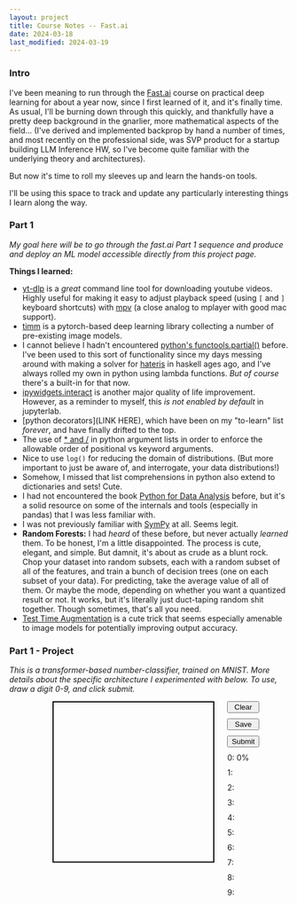 ```yaml
---
layout: project
title: Course Notes -- Fast.ai
date: 2024-03-18
last_modified: 2024-03-19
---
```


### Intro

I've been meaning to run through the [Fast.ai](https://course.fast.ai/) course on practical deep learning for about a year now, since I first learned of it, and it's finally time. As usual, I'll be burning down through this quickly, and thankfully have a pretty deep background in the gnarlier, more mathematical aspects of the field... (I've derived and implemented backprop by hand a number of times, and most recently on the professional side, was SVP product for a startup building LLM Inference HW, so I've become quite familiar with the underlying theory and architectures).

But now it's time to roll my sleeves up and learn the hands-on tools.<!--more-->

I'll be using this space to track and update any particularly interesting things I learn along the way.

### Part 1

*My goal here will be to go through the fast.ai Part 1 sequence and produce and deploy an ML model accessible directly from this project page.*

**Things I learned:**
- [yt-dlp](https://github.com/yt-dlp/yt-dlp) is a *great* command line tool for downloading youtube videos. Highly useful for making it easy to adjust playback speed (using `[` and `]` keyboard shortcuts) with [mpv](https://mpv.io/) (a close analog to mplayer with good mac support).
- [timm](https://timm.fast.ai/) is a pytorch-based deep learning library collecting a number of pre-existing image models.
- I cannot believe I hadn't encountered [python's functools.partial()](https://docs.python.org/3/library/functools.html#functools.partial) before. I've been used to this sort of functionality since my days messing around with making a solver for [hateris](https://qntm.org/files/hatetris/hatetris.html) in haskell ages ago, and I've always rolled my own in python using lambda functions. *But of course* there's a built-in for that now.
- [ipywidgets.interact](https://i]pywidgets.readthedocs.io/en/latest/examples/Using%20Interact.html) is another major quality of life improvement. However, as a reminder to myself, this *is not enabled by default* in jupyterlab.
- [python decorators](LINK HERE), which have been on my "to-learn" list *forever*, and have finally drifted to the top.
- The use of [* and /](https://realpython.com/python-asterisk-and-slash-special-parameters/) in python argument lists in order to enforce the allowable order of positional vs keyword arguments.
- Nice to use `log()` for reducing the domain of distributions. (But more important to just be aware of, and interrogate, your data distributions!)
- Somehow, I missed that list comprehensions in python also extend to dictionaries and sets! Cute.
- I had not encountered the book [Python for Data Analysis](https://wesmckinney.com/book/) before, but it's a solid resource on some of the internals and tools (especially in pandas) that I was less familiar with.
- I was not previously familiar with [SymPy](https://www.sympy.org/en/index.html) at all. Seems legit.
- **Random Forests:** I had *heard* of these before, but never actually *learned* them. To be honest, I'm a little disappointed. The process is cute, elegant, and simple. But damnit, it's about as crude as a blunt rock. Chop your dataset into random subsets, each with a random subset of all of the features, and train a bunch of decision trees (one on each subset of your data). For predicting, take the average value of all of them. Or maybe the mode, depending on whether you want a quantized result or not. It works, but it's literally just duct-taping random shit together. Though sometimes, that's all you need.
- [Test Time Augmentation](https://arxiv.org/pdf/2011.11156v1.pdf) is a cute trick that seems especially amenable to image models for potentially improving output accuracy.
 
### Part 1 - Project

*This is a transformer-based number-classifier, trained on MNIST. More details about the specific architecture I experimented with below. To use, draw a digit 0-9, and click submit.*

<div style="margin-left: 5%; display: flex; justify-content: center; align-items: start; gap: 5%;">
    <canvas id="userInput" style="display: flex; flex-direction: column; gap: 10px; border: 2px solid black; aspect-ratio: 1 / 1; width: 60%;"></canvas>
    <div style="display: flex; flex-direction: column; gap: 10px;">
        <button id="clearButton">Clear</button>
        <button id="saveButton">Save</button>
        <button id="submitButton">Submit</button>
        <div id="prob0">
            0: 0%
        </div>
        <div id="prob1">1: </div>
        <div id="prob2">2: </div>
        <div id="prob3">3: </div>
        <div id="prob4">4: </div>
        <div id="prob5">5: </div>
        <div id="prob6">6: </div>
        <div id="prob7">7: </div>
        <div id="prob8">8: </div>
        <div id="prob9">9: </div>
    </div>
</div>

<script type="text/javascript">
    // create canvas element and append it to document body
    const canvas = document.getElementById("userInput");
    canvas.width = 560;
    canvas.height = 560;

    // get canvas 2D context
    const context = canvas.getContext('2d');
    
    document.addEventListener('mousemove', draw);
    document.addEventListener('mousedown', startDrawing);
    document.addEventListener('mouseout', stopDrawing);
    document.addEventListener('mouseup', stopDrawing);
    document.addEventListener('touchstart', startDrawing);
    document.addEventListener('touchmove', draw);
    document.addEventListener('touchend', stopDrawing);

    let isDrawing = false;

    function getMousePos(canvas, event) {
        var rect = canvas.getBoundingClientRect();
        return {
            x: (event.clientX - rect.left) / (rect.right - rect.left) * canvas.width,
            y: (event.clientY - rect.top) / (rect.bottom - rect.top) * canvas.height
        };
    }

    function startDrawing(event) {
        isDrawing = true;
        //var pos = getMousePos(canvas, event);
        // context.fillStyle = "#000000";
        // context.fillRect(pos.x, pos.y, 4, 4);
        draw(event);
    }

    function draw(event) {
        if (!isDrawing) return;

        context.lineWidth = 30;
        context.lineCap = 'round';

        var pos = getMousePos(canvas, event);
        context.lineTo(pos.x, pos.y);
        context.stroke();
        context.beginPath();
        context.moveTo(pos.x, pos.y);
    }

    function stopDrawing() {
        isDrawing = false;
        context.beginPath();
    }

    function getTinyImageURL() {
        var tmpCanvas = document.createElement('canvas');
        var tmpCtx = tmpCanvas.getContext('2d');

        tmpCanvas.width = 560;
        tmpCanvas.height = 560;

        var w = tmpCanvas.width;
        var h = tmpCanvas.height;

        var tmpCanvas2 = document.createElement('canvas');
        var tmpCtx2 = tmpCanvas2.getContext('2d');
        tmpCanvas2.width = 560;
        tmpCanvas2.height = 560;

        var destCanvas = document.createElement('canvas');
        var destCtx = destCanvas.getContext('2d');
        destCanvas.width = 28;
        destCanvas.height = 28;

        tmpCtx.drawImage(canvas, 0, 0, w / 2, h / 2);
        tmpCtx2.drawImage(tmpCanvas, 0, 0, w / 2, h / 2, 0, 0, w / 4, h / 4);
        tmpCtx.clearRect(0, 0, w, h);
        tmpCtx.drawImage(tmpCanvas2, 0, 0, w / 4, h / 4, 0, 0, w / 8, h / 8);
        tmpCtx2.clearRect(0, 0, w, h);
        tmpCtx2.drawImage(tmpCanvas, 0, 0, w / 8, h / 8, 0, 0, w / 16, h / 16);
        destCtx.drawImage(tmpCanvas2, 0, 0, w / 16, h / 16, 0, 0, w / 20, h / 20);

        return destCanvas.toDataURL('image/png');
    }

    function updateProbabilities() {
        const dataURL = getTinyImageURL();
        const payload = {data: dataURL};
        fetch('https://mnistbyhand-carpdiem.replit.app/predict/', {
            method: 'POST',
            headers: {
                'Content-Type': 'application/json'
            },
            body: JSON.stringify(payload)
        })
            .then(response => response.json())
            .then(data => {
                const probabilities = data.output;
                updateProbabilitiesOnPage(probabilities);
            })
            .catch(error => {
                console.error('Error:', error);
            });
    }

    function updateProbabilitiesOnPage(probabilities) {
        for (let i = 0; i <= 9; i++) {
            const probElem = document.getElementById(`prob${i}`);
            probElem.textContent = `${i}: ${(probabilities[i] * 100).toFixed(1)}%`;
        }
    }

    // Implement "Clear" button
    const clearButton = document.getElementById("clearButton");
    clearButton.addEventListener("click", function() { 
        context.clearRect(0, 0, canvas.width, canvas.height);
        });

    // Implement "Save" button for testing
    const saveButton = document.getElementById("saveButton");
    saveButton.addEventListener("click", function() {
        var imgDataURL = getTinyImageURL();

        var downloadLink = document.createElement('a');
        downloadLink.href = imgDataURL;
        downloadLink.download = 'canvasImage.png';

        downloadLink.click();
    })

    // Implement "Submit" button
    const submitButton = document.getElementById("submitButton");
    submitButton.addEventListener("click", function() {
        updateProbabilities();
    })


</script>
